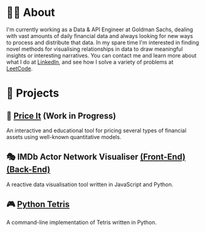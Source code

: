 
# 👨‍💻 About
I'm currently working as a Data & API Engineer at Goldman Sachs, dealing with vast amounts of daily financial data and always looking for new ways to process and distribute that data. In my spare time I'm interested in finding novel methods for visualising relationships in data to draw meaningful insights or interesting narratives.
You can contact me and learn more about what I do at [LinkedIn](https://www.linkedin.com/in/amro-nagdy-453131b3/), and see how I solve a variety of problems at [LeetCode](https://leetcode.com/amronagdy/).

# 🎨 Projects

## 💸 [Price It](https://github.com/AmroNagdy/price-it) (Work in Progress)
An interactive and educational tool for pricing several types of financial assets using well-known quantitative models.

## 🎭 IMDb Actor Network Visualiser [(Front-End)](https://github.com/AmroNagdy/imdb-actor-network-visualiser-front) [(Back-End)](https://github.com/AmroNagdy/imdb-actor-network-visualiser-back)
A reactive data visualisation tool written in JavaScript and Python.

## 🎮 [Python Tetris](https://github.com/AmroNagdy/python-tetris)
A command-line implementation of Tetris written in Python.
